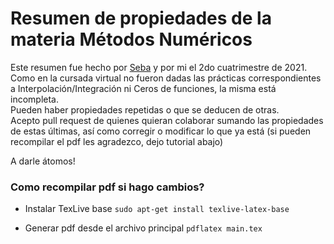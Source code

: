 # Resumen de propiedades de la materia Métodos Numéricos
Este resumen fue hecho por [Seba](https://github.com/sebagiamba "Perfil Github") y por mi el 2do cuatrimestre de 2021.\
Como en la cursada virtual no fueron dadas las prácticas correspondientes a Interpolación/Integración ni Ceros de funciones, la misma está incompleta.\
Pueden haber propiedades repetidas o que se deducen de otras.\
Acepto pull request de quienes quieran colaborar sumando las propiedades de estas últimas, así como corregir o modificar lo que ya está (si pueden recompilar el pdf les agradezco, dejo tutorial abajo)

A darle átomos!

### Como recompilar pdf si hago cambios?
- Instalar TexLive base
`sudo apt-get install texlive-latex-base`

- Generar pdf desde el archivo principal
`pdflatex main.tex`

